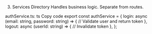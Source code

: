 3. Services Directory
   Handles business logic. Separate from routes.

authService.ts:
ts
Copy code
export const authService = {
login: async (email: string, password: string) => {
// Validate user and return token
},
logout: async (userId: string) => {
// Invalidate token
},
};
